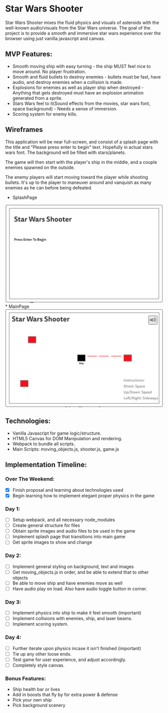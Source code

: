 # Star Wars Shooter

Star Wars Shooter mixes the fluid physics and visuals of asteroids with the well-known audio/visuals from the Star Wars universe. The goal of the project is to provide a smooth and immersive star wars experience over the browser using just vanilla javascript and canvas.

## MVP Features:

* Smooth moving ship with easy turning - the ship MUST feel nice to move around. No player frustration.
* Smooth and fluid bullets to destroy enemies - bullets must be fast, have audio, and destroy enemies when a collision is made.
* Explosions for enemies as well as player ship when destroyed - Anything that gets destroyed must have an explosion animation generated from a sprite.
* Stars Wars feel to it(Sound effects from the movies, star wars font, space background) - Needs a sense of immersion.
* Scoring system for enemy kills.

## Wireframes

This application will be near full-screen, and consist of a splash page with the title and "Please press enter to begin" text. Hopefully in actual stars wars font. The background will be filled with stars/planets.

The game will then start with the player's ship in the middle, and a couple enemies spawned on the outside.

The enemy players will start moving toward the player while shooting bullets. It's up to the player to maneuver around and vanquish as many enemies as he can before being defeated.

* SplashPage
<img src='https://github.com/ameet01/star-wars-shooter/blob/master/docs/wireframe_splash.png' width='600px' />
* MainPage
<img src='https://github.com/ameet01/star-wars-shooter/blob/master/docs/wireframe_main.png' width='600px' />

## Technologies:

* Vanilla Javascript for game logic/structure.
* HTML5 Canvas for DOM Manipulation and rendering.
* Webpack to bundle all scripts.
* Main Scripts: moving_objects.js, shooter.js, game.js

## Implementation Timeline:

### Over The Weekend:
- [x] Finish proposal and learning about technologies used
- [x] Begin learning how to implement elegant proper physics in the game

### Day 1:
- [ ] Setup webpack, and all necessary node_modules
- [ ] Create general structure for files
- [ ] Obtain sprite images and audio files to be used in the game
- [ ] Implement splash page that transitions into main game
- [ ] Get sprite images to show and change

### Day 2:
- [ ] Implement general styling on background, text and images
- [ ] Get moving_objects.js in order, and be able to extend that to other objects
- [ ] Be able to move ship and have enemies move as well
- [ ] Have audio play on load. Also have audio toggle button in corner.

### Day 3:
- [ ] Implement physics into ship to make it feel smooth (important)
- [ ] Implement collisions with enemies, ship, and laser beams.
- [ ] Implement scoring system.

### Day 4:
- [ ] Further iterate upon physics incase it isn't finished (important)
- [ ] Tie up any other loose ends.
- [ ] Test game for user experience, and adjust accordingly.
- [ ] Completely style canvas.

### Bonus Features:

* Ship health bar or lives
* Add in boosts that fly by for extra power & defense
* Pick your own ship
* Pick background scenery
